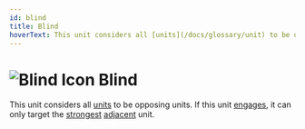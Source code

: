 ```yaml
---
id: blind
title: Blind
hoverText: This unit considers all [units](/docs/glossary/unit) to be opposing units. If this unit [engages](/docs/glossary/engage), it can only target the [strongest](/docs/glossary/strongest) [adjacent](/docs/glossary/adjacent) unit.
---
```


# <img src="/icons/blind.svg" alt="Blind Icon" /> Blind

This unit considers all [units](/docs/glossary/unit) to be opposing units. If this unit [engages](/docs/glossary/engage), it can only target the [strongest](/docs/glossary/strongest) [adjacent](/docs/glossary/adjacent) unit.
